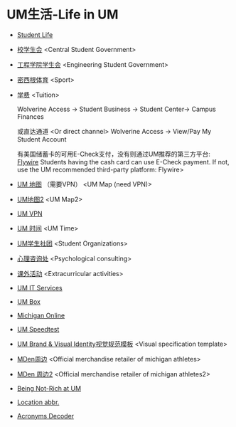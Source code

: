 # UM生活-Life in UM

* [Student Life](https://studentlife.umich.edu/)
* [校学生会](https://www.csg.umich.edu/) &lt;Central Student Government&gt;
* [工程学院学生会](https://esg.engin.umich.edu/) &lt;Engineering Student Government&gt;
* [密西根体育](https://mgoblue.com/) &lt;Sport&gt;
* [学费](https://wolverineaccess.umich.edu/)  &lt;Tuition&gt;

  Wolverine Access -&gt; Student Business -&gt; Student Center-&gt; Campus Finances

  或直达通道 &lt;Or direct channel&gt; Wolverine Access -&gt; View/Pay My Student Account

  有美国储蓄卡的可用E-Check支付，没有则通过UM推荐的第三方平台: [Flywire](https://www.flywire.com/zh/)                                                                 Students having the cash card can use E-Check payment. If not, use the UM recommended third-party platform: Flywire&gt;

* [UM 地图](https://maps.studentlife.umich.edu/) （需要VPN） &lt;UM Map \(need VPN\)&gt;
* [UM地图2](https://campusinfo.umich.edu/campusmap/campus/north) &lt;UM Map2&gt;
* [UM VPN](https://its.umich.edu/enterprise/wifi-networks/vpn/getting-started)
* [UM 时间](https://time.is/ET) &lt;UM Time&gt;
* [UM学生社团](https://maizepages.umich.edu/) &lt;Student Organizations&gt;
* [心理咨询处](https://caps.umich.edu/) &lt;Psychological consulting&gt;
* [课外活动](https://events.umich.edu/) &lt;Extracurricular activities&gt;
* [UM IT Services](https://its.umich.edu/)
* [UM Box](https://umich.app.box.com/)
* [Michigan Online](https://online.umich.edu/)
* [UM Speedtest](http://umich.speedtestcustom.com/)
* [UM Brand & Visual Identity视觉规范模板](https://brand.umich.edu/) &lt;Visual specification template&gt;
* [MDen周边](https://mden.com/) &lt;Official merchandise retailer of michigan athletes&gt;
* [MDen 周边2](https://www.fanatics.com/college/michigan-wolverines/o-49+t-12646186+z-937677-115263359) &lt;Official merchandise retailer of michigan athletes2&gt;
* [Being Not-Rich at UM](https://docs.google.com/document/d/1Ou-AelCrAg6soUJVbiviKAGBGF276w-UBlw-eMigwOA/edit)
* [Location abbr.](https://ro.umich.edu/calendars/schedule-of-classes/locations)
* [Acronyms Decoder](https://campusinfo.umich.edu/acronyms)

